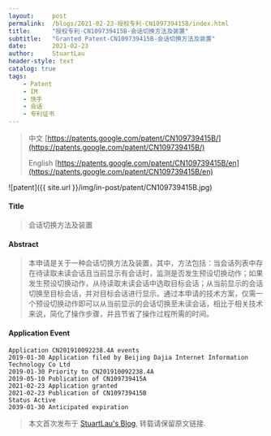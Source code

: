 ```yaml
---
layout:     post
permalink:  /blogs/2021-02-23-授权专利-CN109739415B/index.html
title:      "授权专利-CN109739415B-会话切换方法及装置"
subtitle:   "Granted Patent-CN109739415B-会话切换方法及装置"
date:       2021-02-23
author:     StuartLau
header-style: text
catalog: true
tags:
    - Patent
    - IM
    - 快手
    - 会话
    - 专利证书
---
```

> 中文 [https://patents.google.com/patent/CN109739415B/](https://patents.google.com/patent/CN109739415B/)
>
> English [https://patents.google.com/patent/CN109739415B/en](https://patents.google.com/patent/CN109739415B/en)

![patent]({{ site.url }}/img/in-post/patent/CN109739415B.jpg)
#### Title
> 会话切换方法及装置












#### Abstract
> 本申请是关于一种会话切换方法及装置，其中，方法包括：当会话列表中存在待读取未读会话且当前显示有会话时，监测是否发生预设切换动作；如果发生预设切换动作，从待读取未读会话中选取目标会话；从当前显示的会话切换至目标会话，并对目标会话进行显示。通过本申请的技术方案，仅需一个预设切换动作即可以从当前显示的会话切换至未读会话，相比于相关技术来说，简化了操作步骤，并且节省了操作过程所需的时间。












#### Application Event
```
Application CN201910092238.4A events 
2019-01-30 Application filed by Beijing Dajia Internet Information Technology Co Ltd
2019-01-30 Priority to CN201910092238.4A
2019-05-10 Publication of CN109739415A
2021-02-23 Application granted
2021-02-23 Publication of CN109739415B
Status Active
2039-01-30 Anticipated expiration
```
> 本文首次发布于 [StuartLau's Blog](https://stuartlau.github.io), 
转载请保留原文链接.
